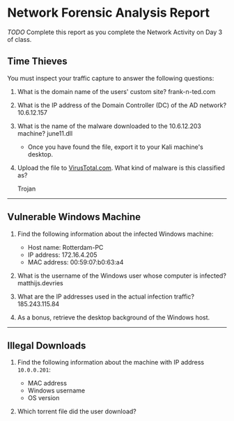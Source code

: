 # Network Forensic Analysis Report

_TODO_ Complete this report as you complete the Network Activity on Day 3 of class.

## Time Thieves 
You must inspect your traffic capture to answer the following questions:

1. What is the domain name of the users' custom site?
frank-n-ted.com

2. What is the IP address of the Domain Controller (DC) of the AD network?
10.6.12.157

3. What is the name of the malware downloaded to the 10.6.12.203 machine?
   june11.dll
   - Once you have found the file, export it to your Kali machine's desktop.

4. Upload the file to [VirusTotal.com](https://www.virustotal.com/gui/). What kind of malware is this classified as?

   Trojan
---

## Vulnerable Windows Machine

1. Find the following information about the infected Windows machine:
    - Host name: Rotterdam-PC
    - IP address: 172.16.4.205
    - MAC address: 00:59:07:b0:63:a4
    
2. What is the username of the Windows user whose computer is infected?
   matthijs.devries
   
3. What are the IP addresses used in the actual infection traffic?
   185.243.115.84
   
4. As a bonus, retrieve the desktop background of the Windows host.

---

## Illegal Downloads

1. Find the following information about the machine with IP address `10.0.0.201`:
    - MAC address
    - Windows username
    - OS version

2. Which torrent file did the user download?
